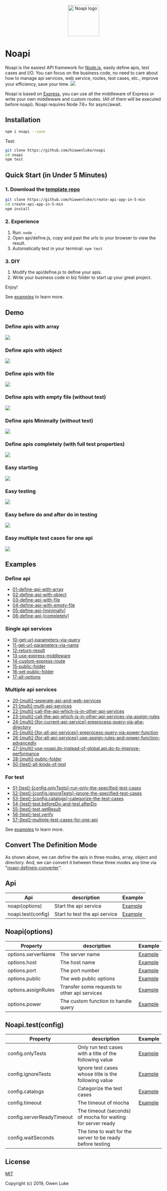 <p align="center"><img width="100" src="https://raw.githubusercontent.com/hiowenluke/noapi/master/doc/images/logo.png" alt="Noapi logo" /></p>


# Noapi

Noapi is the easiest API framework for [Node.js](https://nodejs.org), easily define apis, test cases and I/O. You can focus on the business code, no need to care about how to manage api services, web service, routes, test cases, etc., improve your efficiency, save your time.
![](https://github.com/hiowenluke/noapi/blob/master/doc/images/demo0.jpg?raw=true)



Noapi is based on [Express](https://expressjs.com), you can use all the middleware of Express or write your own middleware and custom routes. (All of them will be executed before noapi). Noapi requires Node 7.6+ for async/await.



## Installation

```sh
npm i noapi --save
```

Test:
```sh
git clone https://github.com/hiowenluke/noapi
cd noapi
npm test
```



## Quick Start (in Under 5 Minutes)

### 1. Download the [template repo](https://github.com/hiowenluke/create-api-app-in-5-min)

```sh
git clone https://github.com/hiowenluke/create-api-app-in-5-min
cd create-api-app-in-5-min
npm install
```



### 2. Experience

1) Run: `node .`
2) Open api/define.js, copy and past the urls to your browser to view the result.
3) Automatically test in your terminal: `npm test`



### 3. DIY

1) Modify the api/define.js to define your apis.
2) Write your business code in biz folder to start up your great project. 

Enjoy!



See [examples](https://github.com/hiowenluke/noapi/tree/master/examples) to learn more.



## Demo

### Define apis with array

![](https://github.com/hiowenluke/noapi/blob/master/doc/images/demo1.jpg?raw=true)



### Define apis with object

![](https://github.com/hiowenluke/noapi/blob/master/doc/images/demo2.jpg?raw=true)



### Define apis with file

![](https://github.com/hiowenluke/noapi/blob/master/doc/images/demo3.jpg?raw=true)



### Define apis with empty file (without test)

![](https://github.com/hiowenluke/noapi/blob/master/doc/images/demo4.jpg?raw=true)



### Define apis Minimally (without test)

![](https://github.com/hiowenluke/noapi/blob/master/doc/images/demo5.jpg?raw=true)



### Define apis completely (with full test properties)

![](https://github.com/hiowenluke/noapi/blob/master/doc/images/demo6.jpg?raw=true)



### Easy starting

![](https://github.com/hiowenluke/noapi/blob/master/doc/images/demo7.jpg?raw=true)



### Easy testing

![](https://github.com/hiowenluke/noapi/blob/master/doc/images/demo8.jpg?raw=true)



### Easy before do and after do in testing

![](https://github.com/hiowenluke/noapi/blob/master/doc/images/demo9.jpg?raw=true)



### Easy multiple test cases for one api

![](https://github.com/hiowenluke/noapi/blob/master/doc/images/demo10.jpg?raw=true)



## Examples

### Define api

* [01-define-api-with-array](./examples/01-define-api-with-array)
* [02-define-api-with-object](./examples/02-define-api-with-object)
* [03-define-api-with-file](./examples/03-define-api-with-file)
* [04-define-api-with-empty-file](./examples/04-define-api-with-empty-file)
* [05-define-api-[minimally]](./examples/05-define-api-[minimally])
* [06-define-api-[completely]](./examples/06-define-api-[completely])



### Single api services

* [10-get-url-parameters-via-query](./examples/10-get-url-parameters-via-query)
* [11-get-url-parameters-via-name](./examples/11-get-url-parameters-via-name)
* [12-return-result](./examples/12-return-result)
* [13-use-express-middleware](./examples/13-use-express-middleware)
* [14-custom-express-route](./examples/14-custom-express-route)
* [15-public-folder](./examples/15-public-folder)
* [16-set-public-folder](./examples/16-set-public-folder)
* [17-all-options](./examples/17-all-options)



### Multiple api services

* [20-[multi]-seperate-api-and-web-services](./examples/20-[multi]-seperate-api-and-web-services)
* [21-[multi]-multi-api-services](./examples/21-[multi]-multi-api-services)
* [22-[multi]-call-the-api-which-is-in-other-api-services](./examples/22-[multi]-call-the-api-which-is-in-other-api-services)
* [23-[multi]-call-the-api-which-is-in-other-api-services-via-assign-rules](./examples/23-[multi]-call-the-api-which-is-in-other-api-services-via-assign-rules)
* [24-[multi]-[for-current-api-service]-preprocess-query-via-aha-directory](./examples/24-[multi]-[for-current-api-service]-preprocess-query-via-aha-directory)
* [25-[multi]-[for-all-api-services]-preprocess-query-via-power-function](./examples/25-[multi]-[for-all-api-services]-preprocess-query-via-power-function)
* [26-[multi]-[for-all-api-services]-use-assign-rules-and-power-function-advancedly](./examples/26-[multi]-[for-all-api-services]-use-assign-rules-and-power-function-advancedly)
* [27-[multi]-use-noapi.do-instead-of-global.api.do-to-improve-performance](./examples/27-[multi]-use-noapi.do-instead-of-global.api.do-to-improve-performance)
* [28-[multi]-public-folder](./examples/28-[multi]-public-folder)
* [50-[test]-all-kinds-of-test](./examples/50-[test]-all-kinds-of-test)



### For test

* [51-[test]-[config.onlyTests]-run-only-the-specified-test-cases](./examples/51-[test]-[config.onlyTests]-run-only-the-specified-test-cases)
* [52-[test]-[config.ignoreTests]-ignore-the-specified-test-cases](./examples/52-[test]-[config.ignoreTests]-ignore-the-specified-test-cases)
* [53-[test]-[config.catalogs]-categorize-the-test-cases](./examples/53-[test]-[config.catalogs]-categorize-the-test-cases)
* [54-[test]-test.beforeDo-and-test.afterDo](./examples/54-[test]-test.beforeDo-and-test.afterDo)
* [55-[test]-test.getResult](./examples/55-[test]-test.getResult)
* [56-[test]-test.verify](./examples/56-[test]-test.verify)
* [57-[test]-multiple-test-cases-for-one-api](./examples/57-[test]-multiple-test-cases-for-one-api)



See [examples](./examples) to learn more.



## Convert The Definition Mode

As shown above, we can define the apis in three modes, array, object and directory. And, we can convert it between these three modes any time via "[noapi-definejs-converter](https://github.com/hiowenluke/noapi-definejs-converter)".




## Api

| Api | description | Example |
| -- | -- | -- |
| noapi(options) | Start the api service | [Example](./examples/16-all-options/app.js) |
| noapi.test(config) | Start to test the api service | [Example](./examples/12-use-express-middleware/test/index.js) |



## Noapi(options)

| Property | description | Example |
| -- | -- | -- |
| options.serverName | The server name | [Example](./examples/16-all-options/app.js) |
| options.host | The host name | [Example](./examples/16-all-options/app.js) |
| options.port | The port number | [Example](./examples/16-all-options/app.js) |
| options.public | The web public options  | [Example](./examples/16-all-options/app.js) |
| options.assignRules | Transfer some requests to other api services | [Example](./examples/23-[multi]-call-the-api-which-is-in-other-api-services-via-assign-rules/web/app.js) |
| options.power | The custom function to handle query | [Example](./examples/25-[multi]-[for-all-api-services]-preprocess-query-via-power-function/app.js) |



## Noapi.test(config)

| Property | description | Example |
| -- | -- | -- |
| config.onlyTests | Only run test cases with a title of the following value | [Example](./examples/51-[test]-[config.onlyTests]-run-only-the-specified-test-cases/test/config.js)|
| config.ignoreTests | Ignore test cases whose title is the following value | [Example](./examples/52-[test]-[config.ignoreTests]-ignore-the-specified-test-cases/test/config.js)|
| config.catalogs | Categorize the test cases | [Example](./examples/53-[test]-[config.catalogs]-categorize-the-test-cases/test/config.js)|
| config.timeout | The timeout of mocha | [Example](./examples/12-use-express-middleware/test/index.js)|
| config.serverReadyTimeout | The timeout (seconds) of mocha for waiting for server ready | |
| config.waitSeconds | The time to wait for the server to be ready before testing | |



## License

[MIT](LICENSE)

Copyright (c) 2019, Owen Luke

